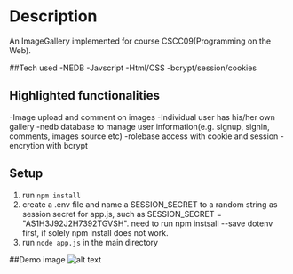 # Description

An ImageGallery implemented for course CSCC09(Programming on the Web).

##Tech used
  -NEDB
  -Javscript
  -Html/CSS
  -bcrypt/session/cookies

## Highlighted functionalities
  -Image upload and comment on images
  -Individual user has his/her own gallery
  -nedb database to manage user information(e.g. signup, signin, comments, images source etc)
  -rolebase access with cookie and session
  -encrytion with bcrypt
  
## Setup

1. run `npm install`
2. create a .env file and name a SESSION_SECRET to a random string as session secret for app.js, such as SESSION_SECRET = "AS1H3J92J2H7392TGVSH".
   need to run npm instsall --save dotenv first, if solely npm install does not work.
3. run `node app.js` in the main directory

##Demo image
![alt text](https://github.com/Tony-beeper/ImageGallery/tree/main/static/media/demoImage.png?raw=true)

